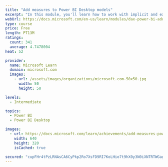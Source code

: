 ```yaml
---
title: "Add measures to Power BI Desktop models"
excerpt: "In this module, you'll learn how to work with implicit and explicit measures. You'll start by creating simple measures, which summarize a single column or table. Then, you'll create more detailed measures based on other measures in the model. Additionally, you'll learn about the similarities of, and differences between, a calculated column and a measure."
webUrl: https://docs.microsoft.com/en-us/learn/modules/dax-power-bi-add-measures/
type: course
price: Free
length: PT13M
ratings:
  count: 341
  average: 4.7478004
heat: 52

provider:
  name: Microsoft Learn
  domain: microsoft.com
  images:
    - url: /assets/images/organizations/microsoft.com-50x50.jpg
      width: 50
      height: 50

levels:
  - Intermediate

topics:
  - Power BI
  - Power BI Desktop

images:
  - url: https://docs.microsoft.com/learn/achievements/add-measures-power-bi-desktop-social.png
    width: 640
    height: 320
    isCached: true

secured: "cupFHr4tPzLRNAsCA6CyPkp2Ro7XsFD9RI7KoLHio7t9hX0y3N0iXNTRTWGag0Zq01SokpLFAGU8GYUsu/7xZZhL1hHqKeiOt6cdb05q+cAZyPO7ZHDxOzdwAnZhEMWXj4mYIC/jj4wCxVOEaGAJrR6sKYZJNEZdeyhklYWlIUdNtRmsdhGtiP2fpk/8XIJFtWSMAnUctx8YrpQjpdniImeTVKL0uXqTUcIVivMHGObt8xYe576K+6e4tdUGVHsaOUp1NIBgRigM/3LlsgHPdTPTqAjHCIzkF1Zzb33TkSFwEhsTdshFnqmECghKqlwYxIBnRGMexZkZ2lcd2YluJRZM2CjYCFNlmtUBiKV6P3cv4e5Q5+s5H2WxvkLiI+l8Jbg4aEUzRnQq40pnuuBNgfDnsjxX4XxJyF7CWFPb0qM=;mzqP8ng/14xjxo3aR1By1A=="
---
```


